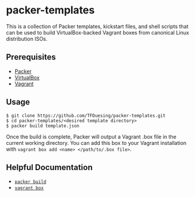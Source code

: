 packer-templates
================

This is a collection of Packer templates, kickstart files, and shell scripts that can be used to build VirtualBox-backed Vagrant boxes from canonical Linux distribution ISOs.


Prerequisites
-------------

* [Packer](http://www.packer.io/)
* [VirtualBox](https://www.virtualbox.org)
* [Vagrant](http://www.vagrantup.com)


Usage
-----

	$ git clone https://github.com/TFDuesing/packer-templates.git
	$ cd packer-templates/<desired template directory>
	$ packer build template.json

Once the build is complete, Packer will output a Vagrant .box file in the current working directory.  You can add this box to your Vagrant installation with `vagrant box add <name> </path/to/.box file>`.


Helpful Documentation
---------------------

* [`packer build`](http://www.packer.io/docs/command-line/build.html)
* [`vagrant box`](http://docs.vagrantup.com/v2/boxes.html)
